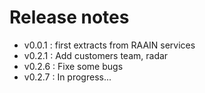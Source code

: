 # Release notes

 - v0.0.1 : first extracts from RAAIN services
 - v0.2.1 : Add customers team, radar
 - v0.2.6 : Fixe some bugs
 - v0.2.7 : In progress... 
